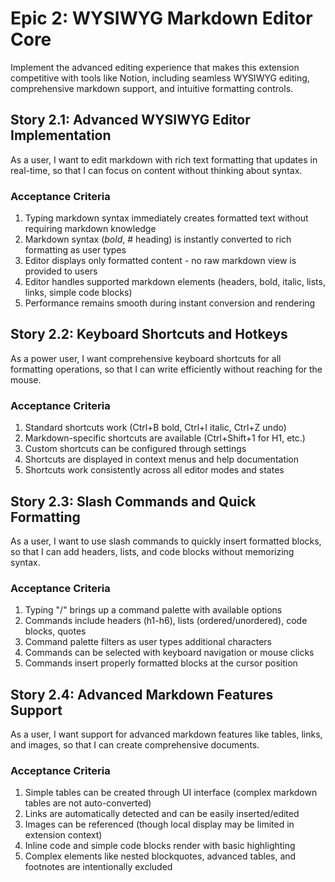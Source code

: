 # Epic 2: WYSIWYG Markdown Editor Core
Implement the advanced editing experience that makes this extension competitive with tools like Notion, including seamless WYSIWYG editing, comprehensive markdown support, and intuitive formatting controls.

## Story 2.1: Advanced WYSIWYG Editor Implementation
As a user,
I want to edit markdown with rich text formatting that updates in real-time,
so that I can focus on content without thinking about syntax.

### Acceptance Criteria
1. Typing markdown syntax immediately creates formatted text without requiring markdown knowledge
2. Markdown syntax (*bold*, # heading) is instantly converted to rich formatting as user types
3. Editor displays only formatted content - no raw markdown view is provided to users
4. Editor handles supported markdown elements (headers, bold, italic, lists, links, simple code blocks)
5. Performance remains smooth during instant conversion and rendering

## Story 2.2: Keyboard Shortcuts and Hotkeys
As a power user,
I want comprehensive keyboard shortcuts for all formatting operations,
so that I can write efficiently without reaching for the mouse.

### Acceptance Criteria
1. Standard shortcuts work (Ctrl+B bold, Ctrl+I italic, Ctrl+Z undo)
2. Markdown-specific shortcuts are available (Ctrl+Shift+1 for H1, etc.)
3. Custom shortcuts can be configured through settings
4. Shortcuts are displayed in context menus and help documentation
5. Shortcuts work consistently across all editor modes and states

## Story 2.3: Slash Commands and Quick Formatting
As a user,
I want to use slash commands to quickly insert formatted blocks,
so that I can add headers, lists, and code blocks without memorizing syntax.

### Acceptance Criteria
1. Typing "/" brings up a command palette with available options
2. Commands include headers (h1-h6), lists (ordered/unordered), code blocks, quotes
3. Command palette filters as user types additional characters
4. Commands can be selected with keyboard navigation or mouse clicks
5. Commands insert properly formatted blocks at the cursor position

## Story 2.4: Advanced Markdown Features Support
As a user,
I want support for advanced markdown features like tables, links, and images,
so that I can create comprehensive documents.

### Acceptance Criteria
1. Simple tables can be created through UI interface (complex markdown tables are not auto-converted)
2. Links are automatically detected and can be easily inserted/edited
3. Images can be referenced (though local display may be limited in extension context)
4. Inline code and simple code blocks render with basic highlighting
5. Complex elements like nested blockquotes, advanced tables, and footnotes are intentionally excluded
